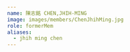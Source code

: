 ```yaml
---
name: 陳志銘 CHEN,JHIH-MING 
image: images/members/ChenJhihMing.jpg 
role: formerMem
aliases:
  - jhih ming chen
---
```

